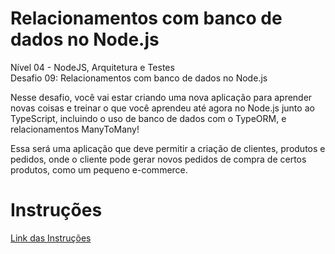 # Relacionamentos com banco de dados no Node.js

Nível 04 - NodeJS, Arquitetura e Testes <br />
Desafio 09: Relacionamentos com banco de dados no Node.js

Nesse desafio, você vai estar criando uma nova aplicação para aprender novas coisas e treinar o que você aprendeu até agora no Node.js junto ao TypeScript, incluindo o uso de banco de dados com o TypeORM, e relacionamentos ManyToMany!

Essa será uma aplicação que deve permitir a criação de clientes, produtos e pedidos, onde o cliente pode gerar novos pedidos de compra de certos produtos, como um pequeno e-commerce.

# Instruções
[Link das Instruções](https://github.com/rocketseat-education/bootcamp-gostack-desafios/tree/master/desafio-database-relations/)
